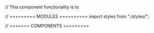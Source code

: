 // This component functionality is to

// ========= MODULES ==========
import styles from "./styles/";

// ======= COMPONENTS =========

